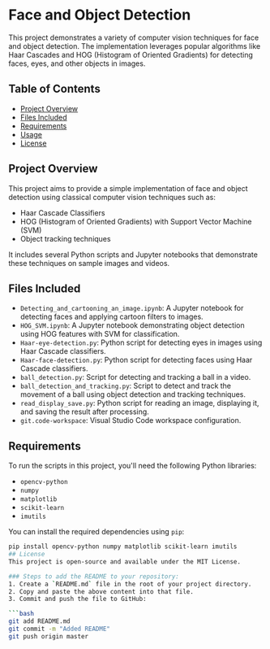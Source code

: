 # Face and Object Detection

This project demonstrates a variety of computer vision techniques for face and object detection. The implementation leverages popular algorithms like Haar Cascades and HOG (Histogram of Oriented Gradients) for detecting faces, eyes, and other objects in images.

## Table of Contents
- [Project Overview](#project-overview)
- [Files Included](#files-included)
- [Requirements](#requirements)
- [Usage](#usage)
- [License](#license)

## Project Overview

This project aims to provide a simple implementation of face and object detection using classical computer vision techniques such as:
- Haar Cascade Classifiers
- HOG (Histogram of Oriented Gradients) with Support Vector Machine (SVM)
- Object tracking techniques

It includes several Python scripts and Jupyter notebooks that demonstrate these techniques on sample images and videos.

## Files Included

- `Detecting_and_cartooning_an_image.ipynb`: A Jupyter notebook for detecting faces and applying cartoon filters to images.
- `HOG_SVM.ipynb`: A Jupyter notebook demonstrating object detection using HOG features with SVM for classification.
- `Haar-eye-detection.py`: Python script for detecting eyes in images using Haar Cascade classifiers.
- `Haar-face-detection.py`: Python script for detecting faces using Haar Cascade classifiers.
- `ball_detection.py`: Script for detecting and tracking a ball in a video.
- `ball_detection_and_tracking.py`: Script to detect and track the movement of a ball using object detection and tracking techniques.
- `read_display_save.py`: Python script for reading an image, displaying it, and saving the result after processing.
- `git.code-workspace`: Visual Studio Code workspace configuration.

## Requirements

To run the scripts in this project, you'll need the following Python libraries:

- `opencv-python`
- `numpy`
- `matplotlib`
- `scikit-learn`
- `imutils`

You can install the required dependencies using `pip`:

```bash
pip install opencv-python numpy matplotlib scikit-learn imutils
## License 
This project is open-source and available under the MIT License.

### Steps to add the README to your repository:
1. Create a `README.md` file in the root of your project directory.
2. Copy and paste the above content into that file.
3. Commit and push the file to GitHub:

```bash
git add README.md
git commit -m "Added README"
git push origin master
